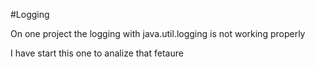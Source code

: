 #Logging

On one project the logging with java.util.logging is not working properly

I have start this one to analize that fetaure